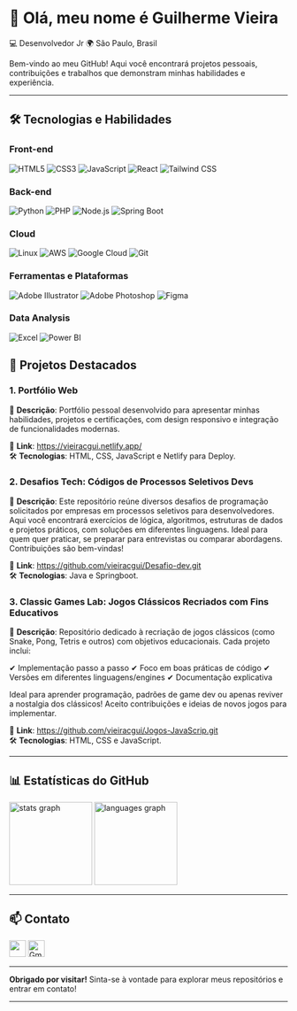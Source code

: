 <h1>👋 Olá, meu nome é Guilherme Vieira</h1>  


💻 Desenvolvedor Jr
🌍 São Paulo, Brasil  

Bem-vindo ao meu GitHub! Aqui você encontrará projetos pessoais, contribuições e trabalhos que demonstram minhas habilidades e experiência.  

---

## **🛠 Tecnologias e Habilidades**  

### **Front-end**  
![HTML5](https://img.shields.io/badge/HTML5-E34F26?style=flat&logo=html5&logoColor=white)
![CSS3](https://img.shields.io/badge/CSS3-1572B6?style=flat&logo=css3&logoColor=white)
![JavaScript](https://img.shields.io/badge/JavaScript-F7DF1E?style=flat&logo=javascript&logoColor=black)
![React](https://img.shields.io/badge/React-20232A?style=flat&logo=react&logoColor=61DAFB)
![Tailwind CSS](https://img.shields.io/badge/Tailwind_CSS-06B6D4?style=flat&logo=tailwind-css&logoColor=white)

### **Back-end**  
![Python](https://img.shields.io/badge/Python-3776AB?style=flat&logo=python&logoColor=white)
![PHP](https://img.shields.io/badge/PHP-777BB4?style=flat&logo=php&logoColor=white)
![Node.js](https://img.shields.io/badge/Node.js-339933?style=flat&logo=nodedotjs&logoColor=white)
![Spring Boot](https://img.shields.io/badge/Spring_Boot-6DB33F?style=flat&logo=springboot&logoColor=white)

### **Cloud**  
![Linux](https://img.shields.io/badge/Linux-FCC624?style=flat&logo=linux&logoColor=black)
![AWS](https://img.shields.io/badge/AWS-232F3E?style=flat&logo=amazonaws&logoColor=white)
![Google Cloud](https://img.shields.io/badge/Google_Cloud-4285F4?style=flat&logo=googlecloud&logoColor=white)
![Git](https://img.shields.io/badge/Git-F05032?style=flat&logo=git&logoColor=white)

### **Ferramentas e Plataformas**  
![Adobe Illustrator](https://img.shields.io/badge/Adobe_Illustrator-FF9A00?style=flat&logo=adobe-illustrator&logoColor=white)
![Adobe Photoshop](https://img.shields.io/badge/Adobe_Photoshop-31A8FF?style=flat&logo=adobe-photoshop&logoColor=white)
![Figma](https://img.shields.io/badge/Figma-F24E1E?style=flat&logo=figma&logoColor=white)

### **Data Analysis** 
![Excel](https://img.shields.io/badge/Excel-217346?style=flat&logo=microsoftexcel&logoColor=white)
![Power BI](https://img.shields.io/badge/Power_BI-F2C811?style=flat&logo=powerbi&logoColor=white)


## **🚀 Projetos Destacados**  

### **1. Portfólio Web**  
📌 **Descrição**: Portfólio pessoal desenvolvido para apresentar minhas habilidades, projetos e certificações, com design responsivo e integração de funcionalidades modernas.

🔗 **Link**: https://vieiracgui.netlify.app/  
🛠 **Tecnologias**:  HTML, CSS, JavaScript e Netlify para Deploy.

### **2. Desafios Tech: Códigos de Processos Seletivos Devs**  
📌 **Descrição**: Este repositório reúne diversos desafios de programação solicitados por empresas em processos seletivos para desenvolvedores. Aqui você encontrará exercícios de lógica, algoritmos, estruturas de dados e projetos práticos, com soluções em diferentes linguagens. Ideal para quem quer praticar, se preparar para entrevistas ou comparar abordagens. Contribuições são bem-vindas!   

🔗 **Link**: https://github.com/vieiracgui/Desafio-dev.git  
🛠 **Tecnologias**: Java e Springboot.  

### **3. Classic Games Lab: Jogos Clássicos Recriados com Fins Educativos**  
📌 **Descrição**: Repositório dedicado à recriação de jogos clássicos (como Snake, Pong, Tetris e outros) com objetivos educacionais. Cada projeto inclui:

✔ Implementação passo a passo
✔ Foco em boas práticas de código
✔ Versões em diferentes linguagens/engines
✔ Documentação explicativa

Ideal para aprender programação, padrões de game dev ou apenas reviver a nostalgia dos clássicos! Aceito contribuições e ideias de novos jogos para implementar.

🔗 **Link**: https://github.com/vieiracgui/Jogos-JavaScrip.git  
🛠 **Tecnologias**: HTML, CSS e JavaScript.

---

## **📊 Estatísticas do GitHub**  

<div align="left">
  <img src="https://github-readme-stats.vercel.app/api?username=Vieiracgui&hide_title=false&hide_rank=true&show_icons=true&include_all_commits=false&count_private=true&disable_animations=false&theme=onedark&locale=en&hide_border=false&order=1" height="150" alt="stats graph"  />
  <img src="https://github-readme-stats.vercel.app/api/top-langs?username=Vieiracgui&locale=en&hide_title=false&layout=compact&card_width=320&langs_count=5&theme=onedark&hide_border=false&order=2" height="150" alt="languages graph"  />
</div> 

---

## **📫 Contato**  

[<img src="https://cdn.jsdelivr.net/gh/devicons/devicon@latest/icons/linkedin/linkedin-original.svg" width="30" height="30" />](https://www.linkedin.com/in/Vieiracgui/)
[<img src="https://img.icons8.com/color/48/gmail-new.png" width="30" alt="Gmail"/>](guilherme12e92@gmail.com)
  
---

**Obrigado por visitar!** Sinta-se à vontade para explorar meus repositórios e entrar em contato!  

---  

